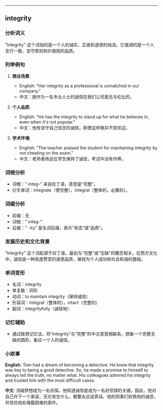 
---------------
## integrity
### 分析词义
"Integrity" 这个词指的是一个人的诚实、正直和道德的纯洁。它强调的是一个人言行一致，坚守原则和价值观的品质。

### 列举例句
1. **商业场景**:
   - English: "Her integrity as a professional is unmatched in our company."
   - 中文：她作为一名专业人士的诚信在我们公司是无与伦比的。

2. **个人品质**:
   - English: "He has the integrity to stand up for what he believes in, even when it's not popular."
   - 中文：他有坚守自己信念的诚信，即使这样做并不受欢迎。

3. **学术环境**:
   - English: "The teacher praised the student for maintaining integrity by not cheating on the exam."
   - 中文：老师表扬这位学生保持了诚信，考试中没有作弊。

### 词根分析
- 词根：" integ-" 来自拉丁语，意思是“完整”。
- 衍生单词：integrate（使完整），integral（整体的，必要的）。

### 词缀分析
- 前缀：无
- 词根：" integ-"
- 后缀：" -ity" 是名词后缀，表示“状态”或“品质”。

### 发展历史和文化背景
"Integrity" 这个词起源于拉丁语，最初与“完整”或“无缺”的概念相关。在西方文化中，诚信是一种高度赞赏的道德品质，被视为个人成功和社会和谐的基础。

### 单词变形
- 名词：integrity
- 单复数：同形
- 动词：to maintain integrity（保持诚信）
- 形容词：integral（整体的），intact（完整的）
- 副词：integrityfully（诚信地）

### 记忆辅助
- 通过联想记忆法，将“integrity”与“完整”的中文意思相联系，想象一个完整无缺的圆形，象征一个人的诚信。

### 小故事
**English**: 
Tom had a dream of becoming a detective. He knew that integrity was key to being a good detective. So, he made a promise to himself to always tell the truth, no matter what. His colleagues admired his integrity and trusted him with the most difficult cases.

**中文**:
汤姆梦想成为一名侦探。他知道诚信是成为一名好侦探的关键。因此，他对自己许下一个承诺，无论发生什么，都要永远说真话。他的同事们钦佩他的诚信，并信任他处理最困难的案件。

